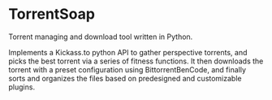 TorrentSoap
===========

Torrent managing and download tool written in Python. 

Implements a Kickass.to python API to gather perspective torrents, and picks the best torrent via a series of fitness functions. It then downloads the torrent with a preset configuration using BittorrentBenCode, and finally sorts and organizes the files based on predesigned and customizable plugins.
